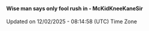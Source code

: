 #### Wise man says only fool rush in - McKidKneeKaneSir
Updated on 12/02/2025 - 08:14:58 (UTC) Time Zone
